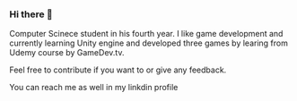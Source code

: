 ### Hi there 👋

<!--
**Shimshon21/Shimshon21** is a ✨ _special_ ✨ repository because its `README.md` (this file) appears on your GitHub profile.

Here are some ideas to get you started:

- 🔭 I’m currently working on ...
- 🌱 I’m currently learning ...
- 👯 I’m looking to collaborate on ...
- 🤔 I’m looking for help with ...
- 💬 Ask me about ...
- 📫 How to reach me: ...
- 😄 Pronouns: ...
- ⚡ Fun fact: ...
-->


Computer Scinece student in his fourth year.
I like game development and currently learning Unity engine and developed three games by learing from Udemy course by GameDev.tv.

Feel free to contribute if you want to or give any feedback.

You can reach me as well in my linkdin profile <href src = https://www.linkedin.com/in/shimshon-polak />
